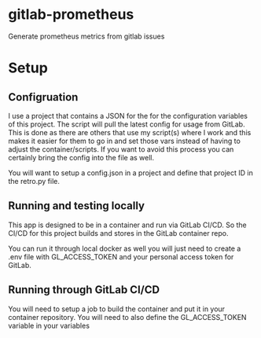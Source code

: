 # gitlab-prometheus
Generate prometheus metrics from gitlab issues


# Setup

## Configruation

I use a project that contains a JSON for the for the configuration variables of this project.  The script will pull the latest config for usage from GitLab.  This
is done as there are others that use my script(s) where I work and this makes it easier for them to go in and set those vars instead of having to adjust the container/scripts.  If you want to avoid this process you can certainly bring the config into the file as well. 

You will want to setup a config.json in a project and define that project ID in the retro.py file.

## Running and testing locally
This app is designed to be in a container and run via GitLab CI/CD.  So the CI/CD for this project builds and stores in the GitLab container repo.  

You can run it through local docker as well you will just need to create a .env file with GL_ACCESS_TOKEN and your personal access token for GitLab.

## Running through GitLab CI/CD
You will need to setup a job to build the container and put it in your container repository.  You will need to also define the GL_ACCESS_TOKEN variable in your variables
